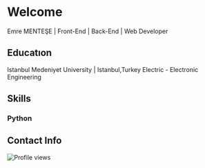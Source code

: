# Welcome
Emre MENTEŞE | Front-End | Back-End | Web Developer

## Educatıon
Istanbul Medeniyet University | Istanbul,Turkey
Electric - Electronic Engineering

## Skills
### Python


## Contact Info
![Profile views](https://gpvc.arturio.dev/emreeemntese)

